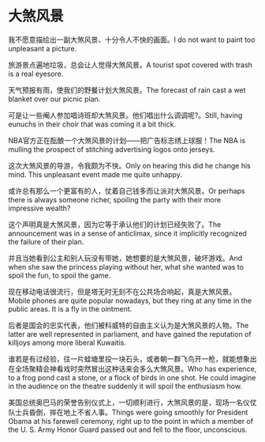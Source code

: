 # 大煞风景

<p><span class="chinese">我不愿意描绘出一副大煞风景、十分令人不快的画面。</span><span class="english">I do not want to paint too unpleasant a picture.</span></p>

<p><span class="chinese">旅游景点遍地垃圾，总会让人觉得大煞风景。</span><span class="english">A tourist spot covered with trash is a real eyesore.</span></p>

<p><span class="chinese">天气预报有雨，使我们的野餐计划大煞风景。</span><span class="english">The forecast of rain cast a wet blanket over our picnic plan.</span></p>

<p><span class="chinese">可是让一些阉人参加唱诗班却大煞风景。他们唱出什么调调呢?。</span><span class="english">Still, having eunuchs in their choir that was coming it a bit thick.</span></p>

<p><span class="chinese">NBA官方正在酝酿一个大煞风景的计划——把广告标志绣上球服！</span><span class="english">The NBA is mulling the prospect of stitching advertising logos onto jerseys.</span></p>

<p><span class="chinese">这次大煞风景的导游，令我颇为不快。</span><span class="english">Only on hearing this did he change his mind. This unpleasant event made me quite unhappy.</span></p>

<p><span class="chinese">或许总有那么一个更富有的人，仗着自己钱多而让派对大煞风景。</span><span class="english">Or perhaps there is always someone richer, spoiling the party with their more impressive wealth?</span></p>

<p><span class="chinese">这个声明真是大煞风景，因为它等于承认他们的计划已经失败了。</span><span class="english">The announcement was in a sense of anticlimax, since it implicitly recognized the failure of their plan.</span></p>

<p><span class="chinese">并且当她看到公主和别人玩没有带她，她想要的是大煞风景，破坏游戏。</span><span class="english">And when she saw the princess playing without her, what she wanted was to spoil the fun, to spoil the game.</span></p>

<p><span class="chinese">现在移动电话很流行，但是塔无时无刻不在公共场合响起，真是大煞风景。</span><span class="english">Mobile phones are quite popular nowadays, but they ring at any time in the public areas. It is a fly in the ointment.</span></p>

<p><span class="chinese">后者是国会的忠实代表，他们被科威特的自由主义认为是大煞风景的人物。</span><span class="english">The latter are well represented in parliament, and have gained the reputation of killjoys among more liberal Kuwaitis.</span></p>

<p><span class="chinese">谁若是有过经验，往一片蛙塘里投一块石头，或者朝一群飞鸟开一枪，就能想象出在全场聚精会神看戏时突然冒出这种话来会多么大煞风景。</span><span class="english">Who has experience, to a frog pond cast a stone, or a flock of birds in one shot. He could imagine in the audience on the theatre suddenly it will spoil the enthusiasm how.</span></p>

<p><span class="chinese">美国总统奥巴马的荣誉告别仪式上，一切顺利进行，大煞风景的是，现场一名仪仗队士兵昏倒，摔在地上不省人事。</span><span class="english">Things were going smoothly for President Obama at his farewell ceremony, right up to the point in which a member of the U. S. Army Honor Guard passed out and fell to the floor, unconscious.</span></p>

